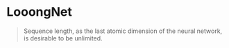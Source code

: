 # LooongNet

> Sequence length, as the last atomic dimension of the neural network, is desirable to be unlimited.

